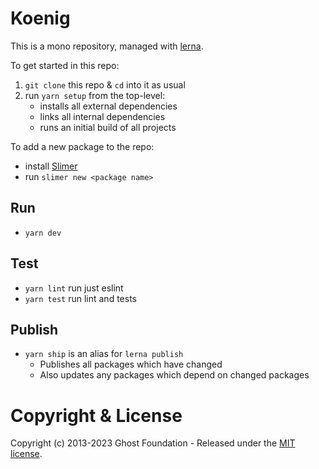 # Koenig

This is a mono repository, managed with [lerna](https://lerna.js.org/).

To get started in this repo:

1. `git clone` this repo & `cd` into it as usual
2. run `yarn setup` from the top-level:
   - installs all external dependencies
   - links all internal dependencies
   - runs an initial build of all projects

To add a new package to the repo:
   - install [Slimer](https://github.com/TryGhost/slimer)
   - run `slimer new <package name>`

## Run

- `yarn dev`

## Test

- `yarn lint` run just eslint
- `yarn test` run lint and tests

## Publish

- `yarn ship` is an alias for `lerna publish`
    - Publishes all packages which have changed
    - Also updates any packages which depend on changed packages


# Copyright & License

Copyright (c) 2013-2023 Ghost Foundation - Released under the [MIT license](LICENSE).
